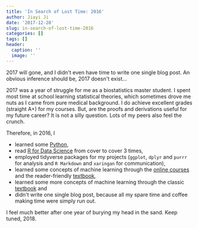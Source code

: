 ```yaml
---
title: 'In Search of Lost Time: 2016'
author: Jiayi Ji
date: '2017-12-28'
slug: in-search-of-lost-time-2016
categories: []
tags: []
header:
  caption: ''
  image: ''
---
```


2017 will gone, and I didn't even have time to write one single blog post. An obvious inference should be, 2017 doesn't exist... <!--more--> 

2017 was a year of struggle for me as a biostatistics master student. I spent most time at school learning statistical theories, which sometimes drove me nuts as I came from pure medical background. I do achieve excellent grades (straight A+) for my courses. But, are the proofs and derivations useful for my future career? It is not a silly question. Lots of my peers also feel the crunch.

Therefore, in 2016, I 

* learned some [Python](https://www.datacamp.com/profile/11307120163),
* read [R for Data Science](http://r4ds.had.co.nz/) from cover to cover 3 times,
* employed tidyverse packages for my projects (`ggplot`, `dplyr` and `purrr` for analysis and `R Markdown` and `xaringan` for communication),
* learned some concepts of machine learning through the [online courses](https://lagunita.stanford.edu/courses/HumanitiesSciences/StatLearning/Winter2016/about) and the reader-friendly [textbook](http://www-bcf.usc.edu/~gareth/ISL/),
* learned some more concepts of machine learning through the classic [textbook](https://web.stanford.edu/~hastie/ElemStatLearn/) and
* didn't write one single blog post, because all my spare time and coffee making time were simply run out.

I feel much better after one year of burying my head in the sand. Keep tuned, 2018.
